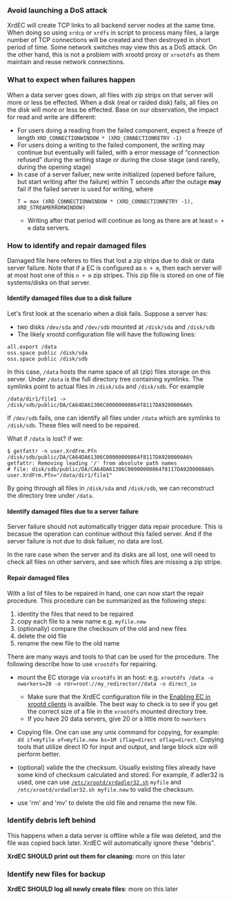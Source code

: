 ### Avoid launching a DoS attack

XrdEC will create TCP links to all backend server nodes at the same time.
When doing so using `xrdcp` or `xrdfs` in script to process many files, 
a large number of TCP connections will be created and then destroyed in 
short period of time. Some network switches may view this as a DoS attack. 
On the other hand, this is not a problem with xrootd proxy or `xrootdfs`
as them maintain and reuse network connections.

### What to expect when failures happen

When a data server goes down, all files with zip strips on that server
will more or less be effected. When a disk (real or raided disk) fails, 
all files on the disk will more or less be effected. Base on our observation,
the impact for read and write are different:

  * For users doing a reading from the failed component, expect a freeze of
    length `XRD_CONNECTIONWINDOW * (XRD_CONNECTIONRETRY -1)`
  * For users doing a writing to the failed component, the writing may 
    continue but eventually will failed, with a error message of “connection
    refused” during the writing stage or during the close stage (and rarelly,
    during the opening stage)
  * In case of a server failuer, new write initialized (opened before failure,
    but start writing after the failure) within T seconds after the outage 
    **may** fail if the failed server is used for writing, where
    ```
    T = max (XRD_CONNECTIONWINDOW * (XRD_CONNECTIONRETRY -1), XRD_STREAMERRORWINDOW)
    ```
    - Writing after that period will continue as long as there are at least
      `n + m` data servers.

### How to identify and repair damaged files

Damaged file here referes to files that lost a zip strips due to disk or
data server failure. Note that if a EC is configured as `n + m`, then each 
server will at most host one of this `n + m` zip stripes. This zip file
is stored on one of file systems/disks on that server.

#### Identify damaged files due to a disk failure

Let's first look at the scenario when a disk fails. Suppose a server has:

* two disks `/dev/sda` and `/dev/sdb` mounted at `/disk/sda` and `/disk/sdb`
* The likely xrootd configuration file will have the following lines:

```
all.export /data
oss.space public /disk/sda
oss.space public /disk/sdb
```
In this case, `/data` hosts the name space of all (zip) files storage on 
this server.  Under `/data` is the full directory tree containing symlinks. 
The symlinks point to actual files in `/disk/sda` and `/disk/sdb`. For example 
```
/data/dir1/file1 -> /disk/sdb/public/DA/CA64DA61306C00000000864f8117DA9200000A6%
```
If `/dev/sdb` fails, one can identify all files under `/data` which are symlinks
to `/disk/sdb`. These files will need to be repaired. 

What if `/data` is lost? if we:
```
$ getfattr -n user.XrdFrm.Pfn /disk/sdb/public/DA/CA64DA61306C00000000864f8117DA9200000A6%
getfattr: Removing leading '/' from absolute path names
# file: disk/sdb/public/DA/CA64DA61306C00000000864f8117DA9200000A6%
user.XrdFrm.Pfn="/data/dir1/file1"
```
By going through all files in `/disk/sda` and `/disk/sdb`, we can reconstruct the 
directory tree under `/data`.

#### Identify damaged files due to a server failure

Server failure should not automatically trigger data repair procedure. This 
is becasue the operation can continue without this failed server. And if the
server failure is not due to disk failuer, no data are lost.

In the rare case when the server and its disks are all lost, one will need to
check all files on other servers, and see which files are missing a zip stripe.

#### Repair damaged files

With a list of files to be repaired in hand, one can now start the repair 
procedure. This procedure can be summarized as the following steps:

1. identity the files that need to be repaired
2. copy each file to a new name e.g. `myfile.new`
3. (optionally) compare the checksum of the old and new files
4. delete the old file
5. rename the new file to the old name

There are many ways and tools to that can be used for the procedure. The following
describe how to use `xrootdfs` for repairing.

  * mount the EC storage via `xrootdfs` in an host: e.g. 
    `xrootdfs /data -o nworkers=20 -o rdr=root://my_redirector//data -o direct_io`
    - Make sure that the XrdEC configuration file in the 
      [Enabling EC in xrootd clients](#enabling-ec-in-xrootd-clients) is availble.
      The best way to check is to see if you get the correct size of a file in the 
      `xrootdfs` mounted directory tree.
    - If you have 20 data servers, give 20 or a little more to `nworkers`

  * Copying file. One can use any unix command for copying, for example:
    `dd if=myfile of=myfile.new bs=1M iflag=direct oflag=direct`. Copying tools
    that utilize direct IO for input and output, and large block size will perform 
    better. 
  * (optional) valide the the checksum. Usually existing files already have 
    some kind of checksum calculated and stored. For example, if adler32 is used, 
    one can use [`/etc/xrootd/xrdadler32.sh`](#configuring-a-xrootd-proxy-using-ec)
    `myfile` and `/etc/xrootd/xrdadler32.sh myfile.new` to valid the checksum.
  * use 'rm' and 'mv' to delete the old file and rename the new file.

### Identify debris left behind

This happens when a data server is offline while a file was deleted, and the 
file was copied back later. XrdEC will automatically ignore these "debris". 

**XrdEC SHOULD print out them for cleaning**: more on this later

### Identify new files for backup

**XrdEC SHOULD log all newly create files**: more on this later
